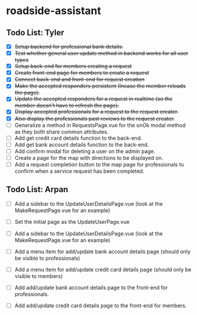 # roadside-assistant

## Todo List: Tyler

- [x] ~~Setup backend for professional bank details.~~
- [x] ~~Test whether general user update method in backend works for all user types~~
- [x] ~~Setup back-end for members creating a request~~
- [x] ~~Create front-end page for members to create a request~~
- [x] ~~Connect back-end and front-end for request creation~~
- [x] ~~Make the accepted responders persistent (Incase the member reloads the page).~~
- [x] ~~Update the accepted responders for a request in realtime (so the member doesn't have to refresh the page).~~
- [x] ~~Display accepted professionals for a request to the request creater.~~
- [x] ~~Also display the professionals past reviews to the request creater.~~
- [ ] Generalize a method in RequestsPage.vue for the onOk modal method as they both share common attributes.
- [ ] Add get credit card details function to the back-end.
- [ ] Add get bank account details function to the back-end.
- [ ] Add confirm modal for deleting a user on the admin page. 
- [ ] Create a page for the map with directions to be displayed on.
- [ ] Add a request completion button to the map page for professionals to confirm when a service request has been completed.

## Todo List: Arpan

- [ ] Add a sidebar to the UpdateUserDetailsPage.vue (look at the MakeRequestPage.vue for an example)

- [ ] Set the initial page as the UpdateUserPage.vue

- [ ] Add a sidebar to the UpdateUserDetailsPage.vue (look at the MakeRequestPage.vue for an example)

- [ ] Add a menu item for add/update bank account details page (should only be visible to professionals)

- [ ] Add a menu item for add/update credit card details page (should only be visible to members)

- [ ] Add add/update bank account details page to the front-end for professionals.

- [ ] Add add/update credit card details page to the front-end for members.
